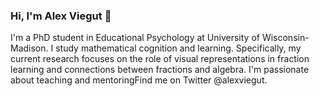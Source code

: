 ### Hi, I'm Alex Viegut 👋
I'm a PhD student in Educational Psychology at University of Wisconsin-Madison. I study mathematical cognition and learning. Specifically, my current research focuses on the role of visual representations in fraction learning and connections between fractions and algebra. I'm passionate about teaching and mentoringFind me on Twitter @alexviegut.

<!--
**aviegut/aviegut** is a ✨ _special_ ✨ repository because its `README.md` (this file) appears on your GitHub profile.

Here are some ideas to get you started:

- 🔭 I’m currently working on ...
- 🌱 I’m currently learning ...
- 👯 I’m looking to collaborate on ...
- 🤔 I’m looking for help with ...
- 💬 Ask me about ...
- 📫 How to reach me: ...
- 😄 Pronouns: ...
- ⚡ Fun fact: ...
-->
